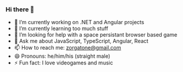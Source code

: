 ### Hi there 👋

- 🔭 I’m currently working on .NET and Angular projects
- 🌱 I’m currently learning too much stuff
- 🤔 I’m looking for help with a space persistant browser based game
- 💬 Ask me about JavaScript, TypeScript, Angular, React
- 📫 How to reach me: zorgatone@gmail.com
- 😄 Pronouns: he/him/his (straight male)
- ⚡ Fun fact: I love videogames and music
